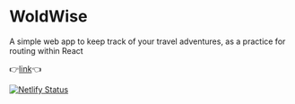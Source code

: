 # WoldWise

A simple web app to keep track of your travel adventures, as a practice for routing within React

👉[link](https://world-wise-tracker.netlify.app/)👈

[![Netlify Status](https://api.netlify.com/api/v1/badges/2f9b0d9a-4013-4956-b7c8-bb94d10b259f/deploy-status)](https://app.netlify.com/sites/world-wise-tracker/deploys)
